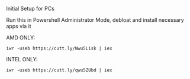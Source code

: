Initial Setup for PCs

Run this in Powershell Administrator Mode, debloat and install necessary apps via it


AMD ONLY:
```
iwr -useb https://cutt.ly/Nwu5Lisk | iex
```
INTEL ONLY:
```
iwr -useb https://cutt.ly/qwu5ZUbd | iex
```
